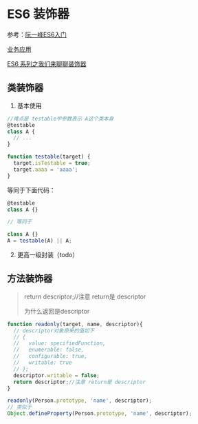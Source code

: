 # ES6 装饰器

参考：[阮一峰ES6入门](http://es6.ruanyifeng.com/#docs/decorator)

[业务应用](https://mp.weixin.qq.com/s?__biz=MzAxODE2MjM1MA==&mid=2651555774&idx=1&sn=46e774e811db7799e535a8e23e7c4165&chksm=8025507fb752d969ded010ca71c13bc1f3784ab097eb741da0686a0299ead71ddedadac9d6a2&mpshare=1&scene=1&srcid=0123icEgevPmbpgIA3BxQP5y#rd)

[ES6 系列之我们来聊聊装饰器](https://juejin.im/post/5bec22ad5188254d070bd9e8)

## 类装饰器

1. 基本使用

```javascript
//难点是 testable中参数表示 A这个类本身
@testable
class A {
  // ...
}

function testable(target) {
  target.isTestable = true;
  target.aaaa = 'aaaa';
}
```

等同于下面代码：

```javascript
@testable
class A {}

// 等同于

class A {}
A = testable(A) || A;
```

2. 更高一级封装（todo）



## 方法装饰器

>  return descriptor;//注意 return是 descriptor
>
> 为什么返回是descriptor

```javascript
function readonly(target, name, descriptor){
  // descriptor对象原来的值如下
  // {
  //   value: specifiedFunction,
  //   enumerable: false,
  //   configurable: true,
  //   writable: true
  // };
  descriptor.writable = false;
  return descriptor;//注意 return是 descriptor
}

readonly(Person.prototype, 'name', descriptor);
// 类似于
Object.defineProperty(Person.prototype, 'name', descriptor);
```


